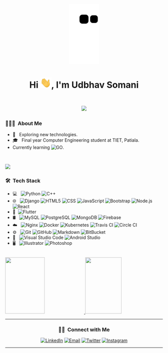 <div align="center">
  <img alt="snake eating my contribution" src="https://github.com/udbhavsomani/udbhavsomani/blob/output/github-contribution-grid-snake.svg">
  <br>
</div>

<h1 align="center">Hi <img width="35" src="https://github.com/1999AZZAR/1999AZZAR/blob/main/resources/img/waving.gif">, I'm Udbhav Somani</h1>

<h1 align="center">
    <img src="https://readme-typing-svg.herokuapp.com/?lines=Upcoming+Software+Developer+@JPMC;Web+Developer;DevOps+Enthusiast;B.E.+Computer+Engineering+@TIET&center=true&size=20">
</h1>

<h3>👨🏻‍💻 &nbsp;About Me </h3>

- 🤔 &nbsp; Exploring new technologies.
- 🎓 &nbsp; Final year Computer Engineering student at TIET, Patiala.
- Currently learning ![GO](https://img.shields.io/badge/-GO-333333?style=flat&logo=GO).

<br />
<p>
<img src="https://visitor-badge.laobi.icu/badge?page_id=udbhavsomani" id="counter">
</p>

<h3> 🛠 &nbsp;Tech Stack</h3>

- 💻 &nbsp;
  ![Python](https://img.shields.io/badge/-Python-333333?style=flat&logo=python)
  ![C++](https://img.shields.io/badge/-C/C++-333333?style=flat&logo=C%2B%2B&logoColor=00599C)
- 🌐 &nbsp;
  ![Django](https://img.shields.io/badge/-Django-333333?style=flat&logo=Django)
  ![HTML5](https://img.shields.io/badge/-HTML5-333333?style=flat&logo=HTML5)
  ![CSS](https://img.shields.io/badge/-CSS-333333?style=flat&logo=CSS3&logoColor=1572B6)
  ![JavaScript](https://img.shields.io/badge/-JavaScript-333333?style=flat&logo=javascript)
  ![Bootstrap](https://img.shields.io/badge/-Bootstrap-333333?style=flat&logo=bootstrap&logoColor=563D7C)
  ![Node.js](https://img.shields.io/badge/-Node.js-333333?style=flat&logo=node.js)
  ![React](https://img.shields.io/badge/-React-333333?style=flat&logo=react)
- 📱&nbsp;
  ![Flutter](https://img.shields.io/badge/-Flutter-333333?style=flat&logo=flutter)
- 🛢 &nbsp;
  ![MySQL](https://img.shields.io/badge/-MySQL-333333?style=flat&logo=mysql)
  ![PostgreSQL](https://img.shields.io/badge/-PostgreSQL-333333?style=flat&logo=postgresql)
  ![MongoDB](https://img.shields.io/badge/-MongoDB-333333?style=flat&logo=mongodb)
  ![Firebase](https://img.shields.io/badge/-Firebase-333333?style=flat&logo=firebase)
- ☁️ &nbsp;
  ![Nginx](https://img.shields.io/badge/-Nginx-333333?style=flat&logo=nginx)
  ![Docker](https://img.shields.io/badge/-Docker-333333?style=flat&logo=docker)
  ![Kubernetes](https://img.shields.io/badge/-Kubernetes-333333?style=flat&logo=kubernetes)
  ![Travis CI](https://img.shields.io/badge/-Travis%20CI-333333?style=flat&logo=travis)
  ![Circle CI](https://img.shields.io/badge/-Circle%20CI-333333?style=flat&logo=circleci)
- ⚙️ &nbsp;
  ![Git](https://img.shields.io/badge/-Git-333333?style=flat&logo=git)
  ![GitHub](https://img.shields.io/badge/-GitHub-333333?style=flat&logo=github)
  ![Markdown](https://img.shields.io/badge/-Markdown-333333?style=flat&logo=markdown)
  ![BitBucket](https://img.shields.io/badge/-Bitbucket-333333?logo=bitbucket)
- 🔧 &nbsp;
  ![Visual Studio Code](https://img.shields.io/badge/-Visual%20Studio%20Code-333333?style=flat&logo=visual-studio-code&logoColor=007ACC)
  ![Android Studio](https://img.shields.io/badge/Android%20Studio-333333?style=flat&logo=androidstudio)
- 🖥 &nbsp;
  ![Illustrator](https://img.shields.io/badge/-Illustrator-333333?style=flat&logo=adobe-illustrator)
  ![Photoshop](https://img.shields.io/badge/-Photoshop-333333?style=flat&logo=adobe-photoshop)

<br/>

<a href="https://github.com/udbhavsomani">
  <img height="180em" width="50%" src="https://github-readme-stats.vercel.app/api?username=udbhavsomani&theme=radical&show_icons=true&count_private=true&include_all_commits=true" />
  <img height="180em" width="48%" src="https://github-readme-stats.vercel.app/api/top-langs/?username=udbhavsomani&theme=radical&layout=compact" />
</a>

<br/>
<hr />

<h3 align="center"> 🤝🏻 &nbsp;Connect with Me </h3>

<p align="center">
<a href="https://www.linkedin.com/in/udbhavsomani/"><img alt="LinkedIn" src="https://img.shields.io/badge/LinkedIn-udbhavsomani-blue?style=flat-square&logo=linkedin"></a>
<a href="mailto:usomani_be19@thapar.edu"><img alt="Email" src="https://img.shields.io/badge/Email-usomani_be19@thapar.edu-blue?style=flat-square&logo=gmail"></a>
<a href="https://www.twitter.com/udbhavsomani/"><img alt="Twitter" src="https://img.shields.io/badge/Twitter-udbhavsomani-blue?style=flat-square&logo=twitter"></a>
<a href="https://www.instagram.com/udbhavsomani/"><img alt="Instagram" src="https://img.shields.io/badge/Instagram-udbhavsomani-blue?style=flat-square&logo=instagram"></a>
</p>
<hr />
<br />
 
